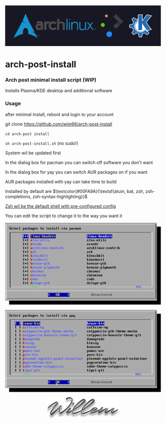 <p align="center"> <img src="https://github.com/wim66/arch-post-install/blob/main/assets/logo.png" alt="image"></p>

# arch-post-install
 
### Arch post minimal install script (WIP)

 Installs Plasma/KDE desktop and additional software

 ### Usage
 after minimal install, reboot and login to your account

 git clone https://github.com/wim66/arch-post-install

 `cd arch-post install`
 
 `sh arch-post-install.sh` (no sudo!)

 System wil be updated first

 In the dialog box for pacman you can switch off software you don't want

 In the dialog box for yay you can switch AUR packages on if you want

 AUR packages installed with yay can take time to build

 Installed by default are $\textcolor{#00FA9A}{\textsf{atuin, bat, zsh, zsh-completions, zsh-syntax-highlighting}}$

 <ins>Zsh wil be the default shell with pre-configured config</ins>

 You can edit the script to change it to the way you want it

 <p align="center"> <img src="https://github.com/wim66/arch-post-install/blob/main/assets/preview1.png" alt="image"></p>

 <p align="center"> <img src="https://github.com/wim66/arch-post-install/blob/main/assets/preview2.png" alt="image"></p>

 <p align="center"> <img src="https://github.com/wim66/arch-post-install/blob/main/assets/Signature.png" alt="image"></p>


 
